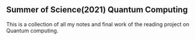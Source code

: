 ## Summer of Science(2021) Quantum Computing
This is a collection of all my notes and final work of the reading project on Quantum computing. 